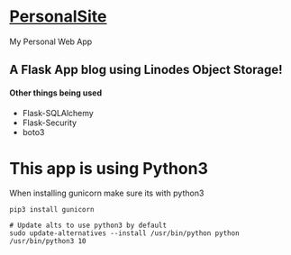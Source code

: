 # [PersonalSite](https://austinbalarin.com)
My Personal Web App

## A Flask App blog using Linodes Object Storage!
#### Other things being used
- Flask-SQLAlchemy
- Flask-Security
- boto3

# This app is using Python3
When installing gunicorn make sure its with python3
```
pip3 install gunicorn

# Update alts to use python3 by default
sudo update-alternatives --install /usr/bin/python python /usr/bin/python3 10
```
